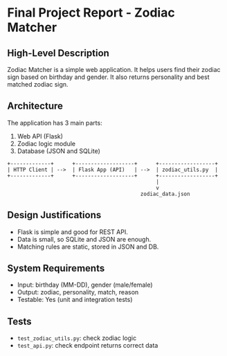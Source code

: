 
# Final Project Report - Zodiac Matcher

## High-Level Description

Zodiac Matcher is a simple web application. It helps users find their zodiac sign based on birthday and gender. It also returns personality and best matched zodiac sign.

## Architecture

The application has 3 main parts:
1. Web API (Flask)
2. Zodiac logic module
3. Database (JSON and SQLite)

```plaintext
+-------------+      +-------------------+      +------------------+
| HTTP Client | -->  | Flask App (API)   | -->  | zodiac_utils.py  |
+-------------+      +-------------------+      +------------------+
                                                |
                                                v
                                           zodiac_data.json
```

## Design Justifications

- Flask is simple and good for REST API.
- Data is small, so SQLite and JSON are enough.
- Matching rules are static, stored in JSON and DB.

## System Requirements

- Input: birthday (MM-DD), gender (male/female)
- Output: zodiac, personality, match, reason
- Testable: Yes (unit and integration tests)

## Tests

- `test_zodiac_utils.py`: check zodiac logic
- `test_api.py`: check endpoint returns correct data
